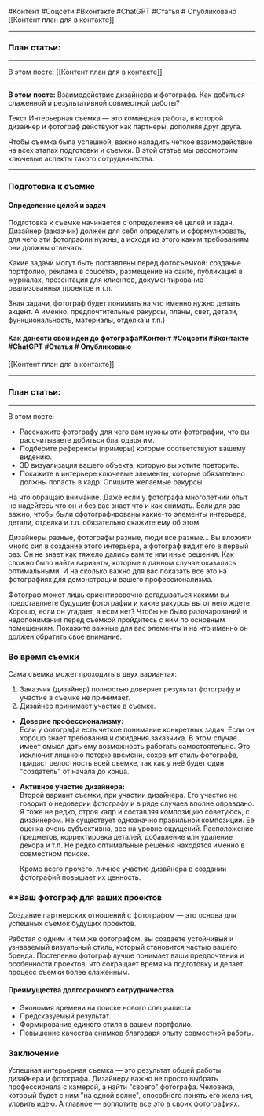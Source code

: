 #Контент #Соцсети #Вконтакте #ChatGPT #Статья # Опубликовано
[[Контент план для в контакте]]
_____________
### План статьи:


___________

В этом посте:
[[Контент план для в контакте]]
__________
**В этом посте:**
Взаимодействие дизайнера и фотографа.
Как добиться слаженной и результативной совместной работы?


Текст
Интерьерная съемка — это командная работа, в которой дизайнер и фотограф действуют как партнеры, дополняя друг друга. 

Чтобы съемка была успешной, важно наладить четкое взаимодействие на всех этапах подготовки и съемки. В этой статье мы рассмотрим ключевые аспекты такого сотрудничества.

---

### **Подготовка к съемке**

#### **Определение целей и задач**
Подготовка к съемке начинается с определения её целей и задач. Дизайнер (заказчик) должен для себя определить и сформулировать, для чего эти фотографии нужны, а исходя из этого каким требованиям они должны отвечать.

Какие задачи могут быть поставлены перед фотосъемкой: создание портфолио, реклама в соцсетях, размещение на сайте, публикация в журналах, презентация для клиентов, документирование реализованных проектов и т.п.

Зная задачи, фотограф будет понимать на что именно нужно делать акцент. А именно: предпочтительные ракурсы, планы, свет, детали, функциональность, материалы, отделка и т.п.)

#### **Как донести свои идеи до фотографа**#Контент #Соцсети #Вконтакте #ChatGPT #Статья # Опубликовано
[[Контент план для в контакте]]
_____________
### План статьи:


___________

В этом посте:

- Расскажите фотографу для чего вам нужны эти фотографии, что вы рассчитываете добиться благодаря им.
- Подберите референсы (примеры) которые соответствуют вашему видению. 
- 3D визуализация вашего объекта, которую вы хотите повторить.
- Покажите в интерьере ключевые элементы, которые обязательно должны попасть в кадр. Опишите желаемые ракурсы. 

На что обращаю внимание. Даже если у фотографа многолетний опыт не надейтесь что он и без вас знает что и как снимать.
Если для вас важно, чтобы были сфотографированы какие-то элементы интерьера, детали, отделка и т.п. обязательно скажите ему об этом. 

Дизайнеры разные, фотографы разные, люди все разные... 
Вы вложили много сил в создание этого интерьера, а фотограф видит его в первый раз. 
Он не знает как тяжело дались вам те или иные решения. Как сложно было найти варианты, которые в данном случае оказались оптимальными. И на сколько важно для вас показать все это на фотографиях для демонстрации вашего профессионализма.

Фотограф может лишь ориентировочно догадываться какими вы представляете будущие фотографии и какие ракурсы вы от него ждете. Хорошо, если он угадает, а если нет? 
Чтобы не было разочарований и недопонимания перед съемкой пройдитесь с ним по основным помещениям. Покажите важные для вас элементы и на что именно он должен обратить свое внимание.

### **Во время съемки**

Сама съемка может проходить в двух вариантах:

1. Заказчик (дизайнер) полностью доверяет результат фотографу и участие в съемке не принимает.
2. Дизайнер принимает участие в съемке.

- **Доверие профессионализму:**  
    Если у фотографа есть четкое понимание конкретных задач. Если он хорошо знает требования и ожидания заказчика. В этом случае имеет смысл дать ему возможность работать самостоятельно. 
    Это исключит лишнюю потерю времени, сохранит стиль фотографа, придаст целостность всей съемке, так как у неё будет один "создатель" от начала до конца.
    
- **Активное участие дизайнера:**  
    Второй вариант съемки, при участии дизайнера. 
    Его участие не говорит о недоверии фотографу и в ряде случаев вполне оправдано. 
    Я тоже не редко, строя кадр и составляя композицию советуюсь, с дизайнером. 
    Не существует однозначно правильной композиции. Её оценка очень субъективна, все на уровне ощущений. 
    Расположение предметов, корректировка деталей, добавление или удаление декора и т.п. 
    Не редко оптимальные решения находятся именно в совместном поиске.
    
    Кроме всего прочего, личное участие дизайнера в создании фотографий повышает их ценность. 


### **Ваш фотограф для ваших проектов

Создание партнерских отношений с фотографом — это основа для успешных съемок будущих проектов.

Работая с одним и тем же фотографом, вы создаете устойчивый и узнаваемый визуальный стиль, который становится частью вашего бренда. Постепенно фотограф лучше понимает ваши предпочтения и особенности проектов, что сокращает время на подготовку и делает процесс съемки более слаженным.

#### **Преимущества долгосрочного сотрудничества**

- Экономия времени на поиске нового специалиста.
- Предсказуемый результат.
- Формирование единого стиля в вашем портфолио.
- Повышение качества снимков благодаря опыту совместной работы.

### **Заключение**

Успешная интерьерная съемка — это результат общей работы дизайнера и фотографа. 
 Дизайнеру важно не просто выбрать профессионала с камерой, а найти "своего" фотографа. Человека, который будет с ним "на одной волне", способного понять его желания, уловить идею.
 А главное — воплотить все это в своих фотографиях.


